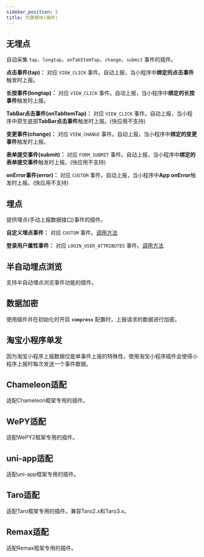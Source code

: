 ```yaml
---
sidebar_position: 5
title: 内置模块(插件)
---
```


## 无埋点

自动采集 `tap`、`longtap`、`onTabItemTap`、`change`、`submit` 事件的插件。

**点击事件(tap)：** 对应 `VIEW_CLICK` 事件。自动上报，当小程序中**绑定的点击事件**触发时上报。

**长按事件(longtap)：** 对应 `VIEW_CLICK` 事件。自动上报，当小程序中**绑定的长按事件**触发时上报。

**TabBar点击事件(onTabItemTap)：** 对应 `VIEW_CLICK` 事件。自动上报，当小程序中原生底部**TabBar点击事件**触发时上报。(快应用不支持)

**变更事件(change)：** 对应 `VIEW_CHANGE` 事件。自动上报，当小程序中**绑定的变更事件**触发时上报。

**表单提交事件(submit)：** 对应 `FORM_SUBMIT` 事件。自动上报，当小程序中**绑定的表单提交事件**触发时上报。(快应用不支持)

**onError事件(error)：** 对应 `CUSTOM` 事件。自动上报，当小程序中**App onError**触发时上报。(快应用不支持)

## 埋点

提供埋点(手动上报数据接口)事件的插件。

**自定义埋点事件：** 对应 `CUSTOM` 事件。[调用方法](/docs/miniprogram/3.5/commonlyApi#4自定义埋点)

**登录用户属性事件：** 对应 `LOGIN_USER_ATTRIBUTES` 事件。[调用方法](/docs/miniprogram/3.5/commonlyApi#5登录用户属性事件)

## 半自动埋点浏览

支持半自动埋点浏览事件功能的插件。

## 数据加密

使用插件并在初始化时开启 **`compress`** 配置时，上报请求的数据进行加密。

## 淘宝小程序单发

因为淘宝小程序上报数据仅能单事件上报的特殊性，使用淘宝小程序插件会使得小程序上报时每次发送一个事件数据。

## Chameleon适配

适配Chameleon框架专用的插件。

## WePY适配

适配WePY2框架专用的插件。

## uni-app适配

适配uni-app框架专用的插件。

## Taro适配

适配Taro框架专用的插件。兼容Taro2.x和Taro3.x。

## Remax适配

适配Remax框架专用的插件。
